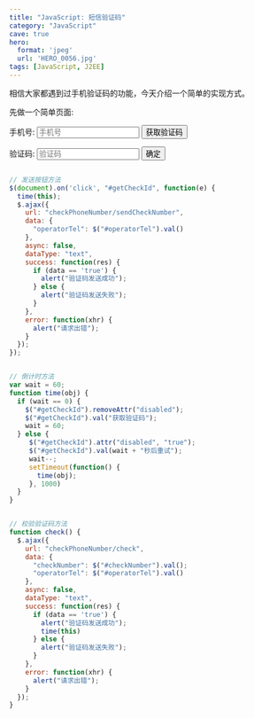 ```yaml
---
title: "JavaScript: 短信验证码"
category: "JavaScript"
cave: true
hero:
  format: 'jpeg'
  url: 'HERO_0056.jpg'
tags: [JavaScript, J2EE]
---
```

相信大家都遇到过手机验证码的功能，今天介绍一个简单的实现方式。

先做一个简单页面:

<div style="background-color: #EEEEE">
  <form action="#" method="get">
      <p>手机号:
          <input type="text" name="phonenumber" placeholder="手机号" />
          <input type="submit" value="获取验证码" />
      </p>
      <p>验证码:
          <input type="text" name="authentication" placeholder="验证码" />
          <input type="submit" value="确定" />
      </p>
  </form>
</div>

```js

// 发送按钮方法
$(document).on('click', "#getCheckId", function(e) {
  time(this);
  $.ajax({
    url: "checkPhoneNumber/sendCheckNumber",
    data: {
      "operatorTel": $("#operatorTel").val()
    },
    async: false,
    dataType: "text",
    success: function(res) {
      if (data == 'true') {
        alert("验证码发送成功");
      } else {
        alert("验证码发送失败");
      }
    },
    error: function(xhr) {
      alert("请求出错");
    }
  });
});

```

```js

// 倒计时方法
var wait = 60;
function time(obj) {
  if (wait == 0) {
    $("#getCheckId").removeAttr("disabled");
    $("#getCheckId").val("获取验证码");
    wait = 60;
  } else {
     $("#getCheckId").attr("disabled", "true");
     $("#getCheckId").val(wait + "秒后重试");
     wait--;
     setTimeout(function() {
       time(obj);
     }, 1000)
  }
}

```

```js

// 校验验证码方法
function check() {
  $.ajax({
    url: "checkPhoneNumber/check",
    data: {
      "checkNumber": $("#checkNumber").val();
      "operatorTel": $("#operatorTel").val()
    },
    async: false,
    dataType: "text",
    success: function(res) {
      if (data == 'true') {
        alert("验证码发送成功");
        time(this)
      } else {
        alert("验证码发送失败");
      }
    },
    error: function(xhr) {
      alert("请求出错");
    }
  });
}

```
